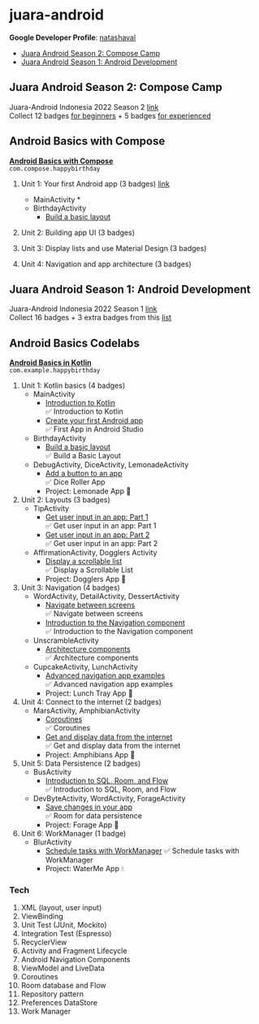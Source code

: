 # juara-android
**Google Developer Profile**: [natashaval](https://developers.google.com/profile/u/natashaval)
* [Juara Android Season 2: Compose Camp](#juara-android-season-2-com.compose-camp)
* [Juara Android Season 1: Android Development](#juara-android-season-1-android-development)

## Juara Android Season 2: Compose Camp
Juara-Android Indonesia 2022 Season 2 [link](https://gdg.community.dev/events/details/google-gdg-jakarta-presents-juaraandroid-season-2-onboarding/)  
Collect 12 badges [for beginners](https://developer.android.com/courses/android-basics-com.compose/course) + 5 badges [for experienced](https://developer.android.com/courses/jetpack-com.compose/course)

## Android Basics with Compose
**[Android Basics with Compose](https://developer.android.com/courses/android-basics-com.compose/course)**  
`com.compose.happybirthday`
1. Unit 1: Your first Android app (3 badges) [link](https://developer.android.com/courses/android-basics-compose/unit-1)
   * MainActivity
     * 
   * BirthdayActivity
     * [Build a basic layout](https://developer.android.com/courses/pathways/android-basics-compose-unit-1-pathway-3)
     
2. Unit 2: Building app UI (3 badges)
3. Unit 3: Display lists and use Material Design (3 badges)
4. Unit 4: Navigation and app architecture (3 badges)

## Juara Android Season 1: Android Development
Juara-Android Indonesia 2022 Season 1 [link](https://gdg.community.dev/events/details/google-gdg-jakarta-presents-info-session-juaraandroid-season-1/)  
Collect 16 badges + 3 extra badges from this [list](https://docs.google.com/spreadsheets/d/1wTOp7craI3UA1nBemw6HiSvKEZLzzW7lM0iT55M31xo/edit#gid=0)  


## Android Basics Codelabs
**[Android Basics in Kotlin](https://developer.android.com/courses/android-basics-kotlin/course)**  
`com.example.happybirthday`
1. Unit 1: Kotlin basics (4 badges)
    * MainActivity
        * [Introduction to Kotlin](https://developer.android.com/courses/pathways/android-basics-kotlin-one)  
          ✅ Introduction to Kotlin
        * [Create your first Android app](https://developer.android.com/courses/pathways/android-basics-kotlin-two)  
          ✅ First App in Android Studio
    * BirthdayActivity
        * [Build a basic layout](https://developer.android.com/courses/pathways/android-basics-kotlin-three)  
          ✅ Build a Basic Layout
    * DebugActivity, DiceActivity, LemonadeActivity
        * [Add a button to an app](https://developer.android.com/courses/pathways/android-basics-kotlin-four)  
          ✅ Dice Roller App
        * Project: Lemonade App 🍋
2. Unit 2: Layouts (3 badges)
    * TipActivity
        * [Get user input in an app: Part 1](https://developer.android.com/courses/pathways/android-basics-kotlin-unit-2-pathway-1)  
          ✅ Get user input in an app: Part 1
        * [Get user input in an app: Part 2](https://developer.android.com/courses/pathways/android-basics-kotlin-unit-2-pathway-2)  
          ✅ Get user input in an app: Part 2
    * AffirmationActivity, Dogglers Activity
        * [Display a scrollable list](https://developer.android.com/courses/pathways/android-basics-kotlin-unit-2-pathway-3)  
          ✅ Display a Scrollable List
        * Project: Dogglers App 🐶
3. Unit 3: Navigation (4 badges)
    * WordActivity, DetailActivity, DessertActivity
        * [Navigate between screens](https://developer.android.com/courses/pathways/android-basics-kotlin-unit-3-pathway-1)  
          ✅ Navigate between screens
        * [Introduction to the Navigation component](https://developer.android.com/courses/pathways/android-basics-kotlin-unit-3-pathway-2)  
          ✅ Introduction to the Navigation component
    * UnscrambleActivity
        * [Architecture components](https://developer.android.com/courses/pathways/android-basics-kotlin-unit-3-pathway-3)  
          ✅ Architecture components
    * CupcakeActivity, LunchActivity
        * [Advanced navigation app examples](https://developer.android.com/courses/pathways/android-basics-kotlin-unit-3-pathway-4)  
          ✅ Advanced navigation app examples
        * Project: Lunch Tray App 🍱
4. Unit 4: Connect to the internet (2 badges)
    * MarsActivity, AmphibianActivity
        * [Coroutines](https://developer.android.com/courses/pathways/android-basics-kotlin-unit-4-pathway-1)  
          ✅ Coroutines
        * [Get and display data from the internet](https://developer.android.com/courses/pathways/android-basics-kotlin-unit-4-pathway-2)  
          ✅ Get and display data from the internet
        * Project: Amphibians App 🐸
5. Unit 5: Data Persistence (2 badges)
    * BusActivity
        * [Introduction to SQL, Room, and Flow](https://developer.android.com/courses/pathways/android-basics-kotlin-unit-5-pathway-1)  
          ✅ Introduction to SQL, Room, and Flow
    * DevByteActivity, WordActivity, ForageActivity
        * [Save changes in your app](https://developer.android.com/courses/pathways/android-basics-kotlin-unit-5-pathway-2)  
          ✅ Room for data persistence
        * Project: Forage App 🍄
6. Unit 6: WorkManager (1 badge)
    * BlurActivity
        * [Schedule tasks with WorkManager](https://developer.android.com/courses/pathways/android-basics-kotlin-unit-6-pathway-1)
          ✅ Schedule tasks with WorkManager
        * Project: WaterMe App 💧

### Tech

1. XML (layout, user input)
2. ViewBinding
3. Unit Test (JUnit, Mockito)
4. Integration Test (Espresso)
5. RecyclerView
6. Activity and Fragment Lifecycle
7. Android Navigation Components
8. ViewModel and LiveData
9. Coroutines
10. Room database and Flow
11. Repository pattern
12. Preferences DataStore
13. Work Manager